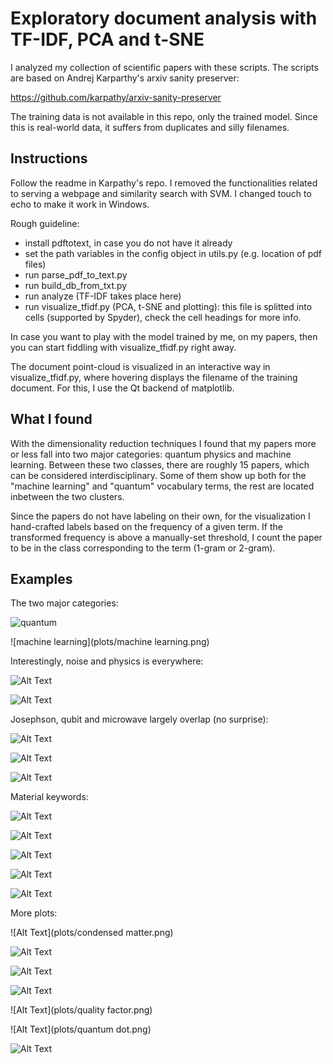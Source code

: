# Exploratory document analysis with TF-IDF, PCA and t-SNE

I analyzed my collection of scientific papers with these scripts. The scripts are 
based on Andrej Karparthy's arxiv sanity preserver:

https://github.com/karpathy/arxiv-sanity-preserver

The training data is not available in this repo, only the trained model.
Since this is real-world data, it suffers from duplicates and silly filenames.

## Instructions

Follow the readme in Karpathy's repo. I removed the functionalities 
related to serving a webpage and similarity search with SVM. I changed touch
to echo to make it work in Windows.


Rough guideline:

* install pdftotext, in case you do not have it already
* set the path variables in the config object in utils.py (e.g. location of pdf files)
* run parse_pdf_to_text.py
* run build_db_from_txt.py
* run analyze (TF-IDF takes place here)
* run visualize_tfidf.py (PCA, t-SNE and plotting): this file is splitted into
cells (supported by Spyder), check the cell headings for more info. 

In case you want to play with the model trained by me, on my papers, then you
can start fiddling with visualize_tfidf.py right away.

The document point-cloud is visualized in an interactive way in visualize_tfidf.py,
where hovering displays the filename of the training document. For this, I use
the Qt backend of matplotlib.

## What I found

With the dimensionality reduction techniques I found that my papers more or less
fall into two major categories: quantum physics and machine learning. Between
these two classes, there are roughly 15 papers, which can be considered
interdisciplinary. Some of them show up both for the "machine learning"
and "quantum" vocabulary terms, the rest are located inbetween the two clusters.

Since the papers do not have labeling on their own, for the visualization I
hand-crafted labels based on the frequency of a given term. If the transformed
frequency is above a manually-set threshold, I count the paper to be in the
class corresponding to the term (1-gram or 2-gram).

## Examples

The two major categories:

![quantum](plots/quantum.png)

![machine learning](plots/machine learning.png)

Interestingly, noise and physics is everywhere:

![Alt Text](plots/noise.png)

![Alt Text](plots/physics.png)

Josephson, qubit and microwave largely overlap (no surprise):


![Alt Text](plots/josephson.png)

![Alt Text](plots/qubit.png)


![Alt Text](plots/microwave.png)

Material keywords:

![Alt Text](plots/epitaxial.png)

![Alt Text](plots/graphene.png)

![Alt Text](plots/nanowire.png)

![Alt Text](plots/semiconductor.png)

![Alt Text](plots/superconductor.png)

More plots:

![Alt Text](plots/condensed matter.png)

![Alt Text](plots/cryogenic.png)

![Alt Text](plots/electronics.png)

![Alt Text](plots/engineering.png)

![Alt Text](plots/quality factor.png)

![Alt Text](plots/quantum dot.png)

![Alt Text](plots/topological.png)
